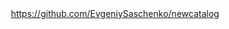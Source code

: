 <div align="center">
    <a href="https://github.com/EvgeniySaschenko/newcatalog">
        https://github.com/EvgeniySaschenko/newcatalog
    </a>
</div>